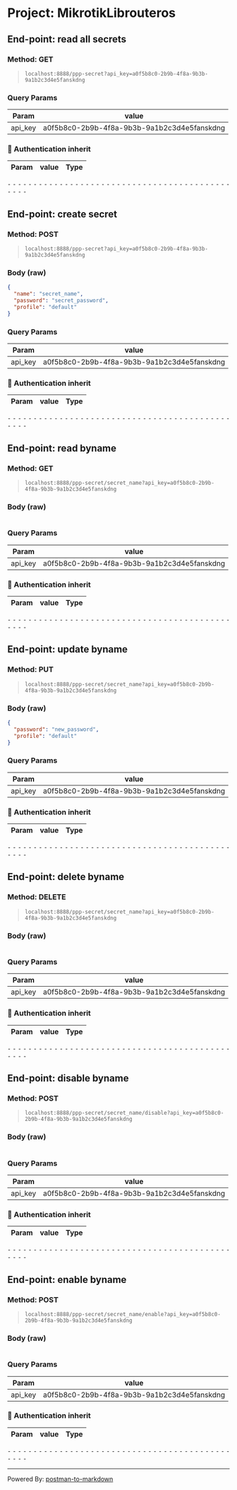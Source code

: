 # Project: MikrotikLibrouteros

## End-point: read all secrets
### Method: GET
>```
>localhost:8888/ppp-secret?api_key=a0f5b8c0-2b9b-4f8a-9b3b-9a1b2c3d4e5fanskdng
>```
### Query Params

|Param|value|
|---|---|
|api_key|a0f5b8c0-2b9b-4f8a-9b3b-9a1b2c3d4e5fanskdng|


### 🔑 Authentication inherit

|Param|value|Type|
|---|---|---|



⁃ ⁃ ⁃ ⁃ ⁃ ⁃ ⁃ ⁃ ⁃ ⁃ ⁃ ⁃ ⁃ ⁃ ⁃ ⁃ ⁃ ⁃ ⁃ ⁃ ⁃ ⁃ ⁃ ⁃ ⁃ ⁃ ⁃ ⁃ ⁃ ⁃ ⁃ ⁃ ⁃ ⁃ ⁃ ⁃ ⁃ ⁃ ⁃ ⁃ ⁃ ⁃ ⁃ ⁃ ⁃ ⁃ ⁃

## End-point: create secret
### Method: POST
>```
>localhost:8888/ppp-secret?api_key=a0f5b8c0-2b9b-4f8a-9b3b-9a1b2c3d4e5fanskdng
>```
### Body (**raw**)

```json
{
  "name": "secret_name",
  "password": "secret_password",
  "profile": "default"
}

```

### Query Params

|Param|value|
|---|---|
|api_key|a0f5b8c0-2b9b-4f8a-9b3b-9a1b2c3d4e5fanskdng|


### 🔑 Authentication inherit

|Param|value|Type|
|---|---|---|



⁃ ⁃ ⁃ ⁃ ⁃ ⁃ ⁃ ⁃ ⁃ ⁃ ⁃ ⁃ ⁃ ⁃ ⁃ ⁃ ⁃ ⁃ ⁃ ⁃ ⁃ ⁃ ⁃ ⁃ ⁃ ⁃ ⁃ ⁃ ⁃ ⁃ ⁃ ⁃ ⁃ ⁃ ⁃ ⁃ ⁃ ⁃ ⁃ ⁃ ⁃ ⁃ ⁃ ⁃ ⁃ ⁃ ⁃

## End-point: read byname
### Method: GET
>```
>localhost:8888/ppp-secret/secret_name?api_key=a0f5b8c0-2b9b-4f8a-9b3b-9a1b2c3d4e5fanskdng
>```
### Body (**raw**)

```json

```

### Query Params

|Param|value|
|---|---|
|api_key|a0f5b8c0-2b9b-4f8a-9b3b-9a1b2c3d4e5fanskdng|


### 🔑 Authentication inherit

|Param|value|Type|
|---|---|---|



⁃ ⁃ ⁃ ⁃ ⁃ ⁃ ⁃ ⁃ ⁃ ⁃ ⁃ ⁃ ⁃ ⁃ ⁃ ⁃ ⁃ ⁃ ⁃ ⁃ ⁃ ⁃ ⁃ ⁃ ⁃ ⁃ ⁃ ⁃ ⁃ ⁃ ⁃ ⁃ ⁃ ⁃ ⁃ ⁃ ⁃ ⁃ ⁃ ⁃ ⁃ ⁃ ⁃ ⁃ ⁃ ⁃ ⁃

## End-point: update byname
### Method: PUT
>```
>localhost:8888/ppp-secret/secret_name?api_key=a0f5b8c0-2b9b-4f8a-9b3b-9a1b2c3d4e5fanskdng
>```
### Body (**raw**)

```json
{
  "password": "new_password",
  "profile": "default"
}
```

### Query Params

|Param|value|
|---|---|
|api_key|a0f5b8c0-2b9b-4f8a-9b3b-9a1b2c3d4e5fanskdng|


### 🔑 Authentication inherit

|Param|value|Type|
|---|---|---|



⁃ ⁃ ⁃ ⁃ ⁃ ⁃ ⁃ ⁃ ⁃ ⁃ ⁃ ⁃ ⁃ ⁃ ⁃ ⁃ ⁃ ⁃ ⁃ ⁃ ⁃ ⁃ ⁃ ⁃ ⁃ ⁃ ⁃ ⁃ ⁃ ⁃ ⁃ ⁃ ⁃ ⁃ ⁃ ⁃ ⁃ ⁃ ⁃ ⁃ ⁃ ⁃ ⁃ ⁃ ⁃ ⁃ ⁃

## End-point: delete byname
### Method: DELETE
>```
>localhost:8888/ppp-secret/secret_name?api_key=a0f5b8c0-2b9b-4f8a-9b3b-9a1b2c3d4e5fanskdng
>```
### Body (**raw**)

```json

```

### Query Params

|Param|value|
|---|---|
|api_key|a0f5b8c0-2b9b-4f8a-9b3b-9a1b2c3d4e5fanskdng|


### 🔑 Authentication inherit

|Param|value|Type|
|---|---|---|



⁃ ⁃ ⁃ ⁃ ⁃ ⁃ ⁃ ⁃ ⁃ ⁃ ⁃ ⁃ ⁃ ⁃ ⁃ ⁃ ⁃ ⁃ ⁃ ⁃ ⁃ ⁃ ⁃ ⁃ ⁃ ⁃ ⁃ ⁃ ⁃ ⁃ ⁃ ⁃ ⁃ ⁃ ⁃ ⁃ ⁃ ⁃ ⁃ ⁃ ⁃ ⁃ ⁃ ⁃ ⁃ ⁃ ⁃

## End-point: disable byname
### Method: POST
>```
>localhost:8888/ppp-secret/secret_name/disable?api_key=a0f5b8c0-2b9b-4f8a-9b3b-9a1b2c3d4e5fanskdng
>```
### Body (**raw**)

```json

```

### Query Params

|Param|value|
|---|---|
|api_key|a0f5b8c0-2b9b-4f8a-9b3b-9a1b2c3d4e5fanskdng|


### 🔑 Authentication inherit

|Param|value|Type|
|---|---|---|



⁃ ⁃ ⁃ ⁃ ⁃ ⁃ ⁃ ⁃ ⁃ ⁃ ⁃ ⁃ ⁃ ⁃ ⁃ ⁃ ⁃ ⁃ ⁃ ⁃ ⁃ ⁃ ⁃ ⁃ ⁃ ⁃ ⁃ ⁃ ⁃ ⁃ ⁃ ⁃ ⁃ ⁃ ⁃ ⁃ ⁃ ⁃ ⁃ ⁃ ⁃ ⁃ ⁃ ⁃ ⁃ ⁃ ⁃

## End-point: enable byname
### Method: POST
>```
>localhost:8888/ppp-secret/secret_name/enable?api_key=a0f5b8c0-2b9b-4f8a-9b3b-9a1b2c3d4e5fanskdng
>```
### Body (**raw**)

```json

```

### Query Params

|Param|value|
|---|---|
|api_key|a0f5b8c0-2b9b-4f8a-9b3b-9a1b2c3d4e5fanskdng|


### 🔑 Authentication inherit

|Param|value|Type|
|---|---|---|



⁃ ⁃ ⁃ ⁃ ⁃ ⁃ ⁃ ⁃ ⁃ ⁃ ⁃ ⁃ ⁃ ⁃ ⁃ ⁃ ⁃ ⁃ ⁃ ⁃ ⁃ ⁃ ⁃ ⁃ ⁃ ⁃ ⁃ ⁃ ⁃ ⁃ ⁃ ⁃ ⁃ ⁃ ⁃ ⁃ ⁃ ⁃ ⁃ ⁃ ⁃ ⁃ ⁃ ⁃ ⁃ ⁃ ⁃
_________________________________________________
Powered By: [postman-to-markdown](https://github.com/bautistaj/postman-to-markdown/)
